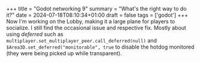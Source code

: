 +++
title = "Godot networking 9"
summary = "What's the right way to do it?"
date = 2024-07-18T08:10:34+01:00
draft = false
tags = ['godot']
+++
Now I'm working on the Lobby, making it a large plane for players to socialize. I still find the occasional issue and respective fix. Mostly about using *deferred* such as `multiplayer.set_multiplayer_peer.call_deferred(null)` and `$Area3D.set_deferred("monitorable", true` to disable the hotdog monitored (they were being picked up while transparent).
